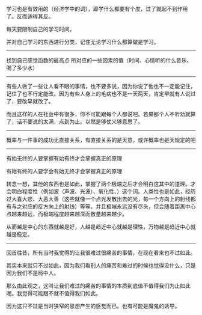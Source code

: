 学习也是有效用的（经济学中的词），即学什么都要有个度，过了就起不到作用了。反而适得其反。

每天要限制自己的学习时间。

并对自己学习的东西进行分类，记住无论学习什么都算做是学习。
___
找到自己感觉函数的最高点 所对应的一些因素的值（时间、心情听的什么音乐、喝了多少水）
___
有些人做了一些让人看不眼的事情，也不要多说，因为你说了他也不一定能记住，记住了也不行定能改。因为有些人身上的毛病也不是一天两天，肯定早就有人说过了，要改早就改了。

而且这样的人在社会中有很多，你不可能跟每个人都说吧。若果那个人不听劝就算了，话不要说的太满，点到为止。以然是够仗义够意思了。
___
概率与一件事的成功无直接关系，有直接关系的是天意，或许概率也是天规定的吧
___
有始无终的人要掌握有始有终才会掌握真正的原理

有始有终的人要学会有始无终才会掌握真正的原理

转念一想，其他的东西也是如此，掌握了两个极端之后才会明白这其中的道理。才会明白程度性（例如波（声波、光波）、氧化性、）这个词。人类性也是如此，经历过大喜大悲、大恶大善（这些就像一个点光发散出去的光，每一个方向上的射线都有与之对应的反方向上的射线）等等。并且极端永远没有尽头，但会随着距离中心点越来越远，而极端程度越来越深而数量越来越少。

从而越是中心的东西就越是好，人越是趋近中心就越是理性，万物越是趋近中心就越是稳定。
___
回首往昔，所有当时我觉得的让我很难过很痛苦的事情，在现在看来也不过如此。

其实本来就只不过如此，因为我们看别人的痛苦和难过的时候也觉得没什么，只是因为我们不是局中人。

那么由此观之，这叫让我们难过的痛苦的事情的本质到底值不值得我们为止如此呢。我觉得可能跟不就不值得我们如此。

因为这只不过是当时狭窄的思想产生的感觉而已。也有可能是魔鬼的诱导。